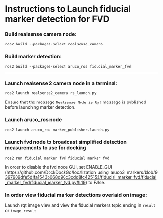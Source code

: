 # Instructions to Launch fiducial marker detection for FVD

### Build realsense camera node:
```
ros2 build --packages-select realsense_camera
```

### Build marker detection:
```
ros2 build --packages-select aruco_ros fiducial_marker_fvd
```

------

### Launch realsense 2 camera node in a terminal:
```
ros2 launch realsense2_camera rs_launch.py
```
Ensure that the message `Realsense Node is Up!` message is published before launching marker detection.

### Launch aruco_ros node
```
ros2 launch aruco_ros marker_publisher.launch.py
```

### Launch fvd node to broadcast simplified detection measurements to use for docking
```
ros2 run fiducial_marker_fvd fiducial_marker_fvd
```
In order to disable the fvd node GUI, set ENABLE_GUI (https://github.com/DockDockGo/localization_using_aruco3_markers/blob/9397909dfe5d1fa1543b068d90c3cdd8fc425152/fiducial_marker_fvd/fiducial_marker_fvd/fiducial_marker_fvd.py#L19) to False. 

### In order view fiducial marker detections overlaid on image:
Launch rqt image view and view the fiducial markers topic ending in `result` or `image_result`
